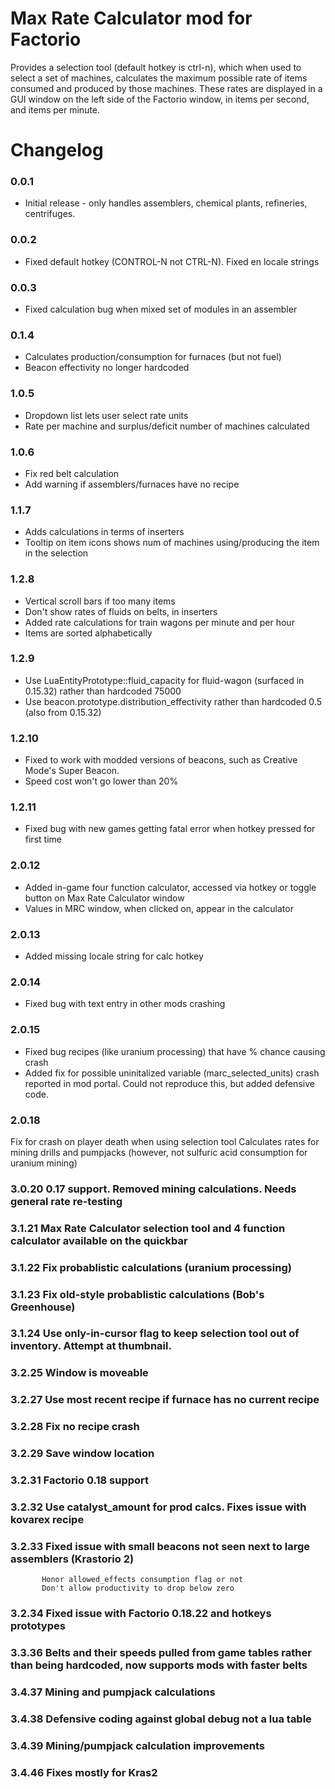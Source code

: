 Max Rate Calculator mod for Factorio
==============================


Provides a selection tool (default hotkey is ctrl-n), which when used to select a set of machines, calculates the maximum
possible rate of items consumed and produced by those machines.   These rates are displayed in a GUI window on the left
side of the Factorio window, in items per second, and items per minute.

# Changelog
### 0.0.1
* Initial release - only handles assemblers, chemical plants, refineries, centrifuges.

### 0.0.2
* Fixed default hotkey (CONTROL-N not CTRL-N).  Fixed en locale strings

### 0.0.3
* Fixed calculation bug when mixed set of modules in an assembler

### 0.1.4
* Calculates production/consumption for furnaces (but not fuel)
* Beacon effectivity no longer hardcoded

### 1.0.5
* Dropdown list lets user select rate units
* Rate per machine and surplus/deficit number of machines calculated

### 1.0.6
* Fix red belt calculation
* Add warning if assemblers/furnaces have no recipe

### 1.1.7
* Adds calculations in terms of inserters
* Tooltip on item icons shows num of machines using/producing the item in the selection

### 1.2.8
* Vertical scroll bars if too many items
* Don't show rates of fluids on belts, in inserters
* Added rate calculations for train wagons per minute and per hour
* Items are sorted alphabetically

### 1.2.9
* Use LuaEntityPrototype::fluid_capacity for fluid-wagon (surfaced in 0.15.32) rather than hardcoded 75000
* Use beacon.prototype.distribution_effectivity rather than hardcoded 0.5 (also from 0.15.32)

### 1.2.10
* Fixed to work with modded versions of beacons, such as Creative Mode's Super Beacon.
* Speed cost won't go lower than 20%

### 1.2.11
* Fixed bug with new games getting fatal error when hotkey pressed for first time

### 2.0.12
* Added in-game four function calculator, accessed via hotkey or toggle button on Max Rate Calculator window
* Values in MRC window, when clicked on, appear in the calculator


### 2.0.13
* Added missing locale string for calc hotkey


### 2.0.14
* Fixed bug with text entry in other mods crashing

### 2.0.15
* Fixed bug recipes (like uranium processing) that have % chance causing crash
* Added fix for possible uninitalized variable (marc_selected_units) crash reported in mod portal.  Could not reproduce this, but added defensive code.

### 2.0.18
Fix for crash on player death when using selection tool
Calculates rates for mining drills and pumpjacks (however, not sulfuric acid consumption for uranium mining)

### 3.0.20 0.17 support.  Removed mining calculations.  Needs general rate re-testing

### 3.1.21 Max Rate Calculator selection tool and 4 function calculator available on the quickbar

### 3.1.22 Fix probablistic calculations (uranium processing)

### 3.1.23 Fix old-style probablistic calculations (Bob's Greenhouse)

### 3.1.24 Use only-in-cursor flag to keep selection tool out of inventory.  Attempt at thumbnail.

### 3.2.25 Window is moveable

### 3.2.27 Use most recent recipe if furnace has no current recipe

### 3.2.28 Fix no recipe crash

### 3.2.29 Save window location

### 3.2.31 Factorio 0.18 support

### 3.2.32 Use catalyst_amount for prod calcs.  Fixes issue with kovarex recipe

### 3.2.33 Fixed issue with small beacons not seen next to large assemblers (Krastorio 2)
           Honor allowed_effects consumption flag or not
           Don't allow productivity to drop below zero

### 3.2.34 Fixed issue with Factorio 0.18.22 and hotkeys prototypes

### 3.3.36 Belts and their speeds pulled from game tables rather than being hardcoded, now supports mods with faster belts

### 3.4.37 Mining and pumpjack calculations

### 3.4.38 Defensive coding against global debug not a lua table

### 3.4.39 Mining/pumpjack calculation improvements

### 3.4.46 Fixes mostly for Kras2
